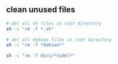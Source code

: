 ## clean unused files
```bash
# del all sh files in root directory
sh -c "rm -f *.sh"

# del all debian files in root directory
sh -c "rm -f *debian*"

sh -c "rm -f docs/*todel*"
```
